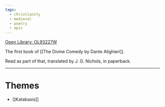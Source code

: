 ```yaml
---
tags:
  - christianity
  - medieval
  - poetry
  - epic
---
```

[Open Library: OL93227W](https://openlibrary.org/works/OL93227W/Inferno)

The first book of [[The Divine Comedy by Dante Alighieri]].

Read as part of that, translated by J. G. Nichols, in paperback.

---

# Themes

* [[Katabasis]]
